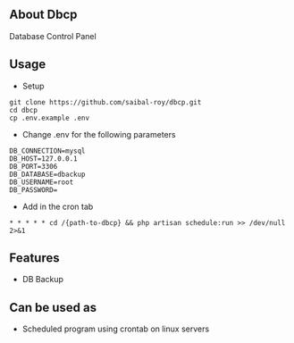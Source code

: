 ## About Dbcp
Database Control Panel

## Usage
- Setup
```
git clone https://github.com/saibal-roy/dbcp.git
cd dbcp
cp .env.example .env
```
- Change .env for the following parameters
```
DB_CONNECTION=mysql
DB_HOST=127.0.0.1
DB_PORT=3306
DB_DATABASE=dbackup
DB_USERNAME=root
DB_PASSWORD=
```
- Add in the cron tab
```
* * * * * cd /{path-to-dbcp} && php artisan schedule:run >> /dev/null 2>&1
```
## Features
- DB Backup

## Can be used as
- Scheduled program using crontab on linux servers

